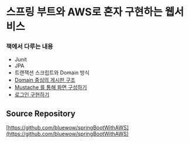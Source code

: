 # 스프링 부트와 AWS로 혼자 구현하는 웹서비스

### 책에서 다루는 내용
* Junit
* JPA
* 트랜잭션 스크립트와 Domain 방식
* [Domain 중심의 게시판 구조](https://github.com/bluewow/book/blob/master/SpringBootWithAWS/contents/DomainPosts.md)
* [Mustache 를 통해 화면 구성하기](https://github.com/bluewow/book/blob/master/SpringBootWithAWS/contents/CRUD.md)
* [로그인 구현하기](https://github.com/bluewow/book/blob/master/SpringBootWithAWS/contents/SecurityAndOAuth2.0.md)

## Source Repository
[https://github.com/bluewow/springBootWithAWS](https://github.com/bluewow/springBootWithAWS)
<!--stackedit_data:
eyJoaXN0b3J5IjpbLTU4NTQyODM1Myw5OTQwNTY1NTddfQ==
-->